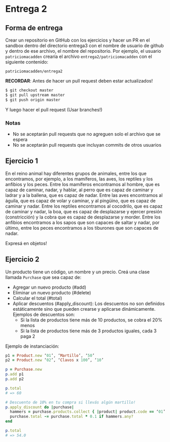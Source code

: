 # Entrega 2

## Forma de entrega

Crear un repositorio en GitHub con los ejercicios y hacer un PR en el sandbox
dentro del directorio entrega3 con el nombre de usuario de github y dentro de
ese archivo, el nombre del repositorio. Por ejemplo, el usuario
`patriciomacadden` crearía el archivo `entrega2/patriciomacadden` con el
siguiente contenido:

```
patriciomacadden/entrega2
```

**RECORDAR**: Antes de hacer un pull request deben estar actualizados!

```bash
$ git checkout master
$ git pull upstream master
$ git push origin master
```

Y luego hacer el pull request (Usar branches!)

### Notas

* No se aceptarán pull requests que no agreguen solo el archivo que se espera
* No se aceptarán pull requests que incluyan commits de otros usuarios

## Ejercicio 1

En el reino animal hay diferentes grupos de animales, entre los que
encontramos, por ejemplo, a los mamíferos, las aves, los reptiles y los
anfibios y los peces. Entre los mamíferos encontramos al hombre, que es capaz
de caminar, nadar, y hablar, al perro que es capaz de caminar y ladrar y a la
ballena, que es capaz de nadar. Entre las aves encontramos al águila, que es
capaz de volar y caminar, y al pingüino, que es capaz de caminar y nadar.
Entre los reptiles encontramos al cocodrilo, que es capaz de caminar y nadar,
la boa, que es capaz de desplazarse y ejercer presión (constricción) y la
cobra que es capaz de desplazarse y morder. Entre los anfibios encontramos a
los sapos que son capaces de saltar y nadar, por último, entre los peces
encontramos a los tiburones que son capaces de nadar. 

Expresá en objetos!

## Ejercicio 2

Un producto tiene un código, un nombre y un precio. Creá una clase llamada
`Purchase` que sea capaz de:
* Agregar un nuevo producto (#add)
* Eliminar un nuevo producto (#delete)
* Calcular el total (#total)
* Aplicar descuentos (#apply_discount): Los descuentos no son definidos
estáticamente sino que pueden crearse y aplicarse dinámicamente. Ejemplos
de descuentos son:
  * Si la lista de productos tiene más de 10 productos, se cobra el 20% menos
  * Si la lista de productos tiene más de 3 productos iguales, cada 3 paga 2

Ejemplo de instanciación:

```ruby
p1 = Product.new ‘01’, ‘Martillo’, ‘50’
p2 = Product.new ‘02’, ‘Clavos x 100’, ‘10’

p = Purchase.new
p.add p1
p.add p2

p.total
# => 60

# Descuento de 10% en tu compra si llevás algún martillo!
p.apply_discount do |purchase|
  hammers = purchase.products.collect { |product| product.code == ‘01’  }
  purchase.total -= purchase.total * 0.1 if hammers.any?
end

p.total
# => 54.0
```
